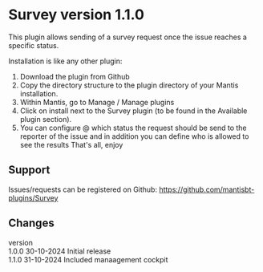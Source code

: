 # Survey version 1.1.0
This plugin allows sending of a survey request once the issue reaches a specific status.

Installation is like any other plugin:
1. Download the plugin from Github
2. Copy the directory structure to the plugin directory of your Mantis installation.
3. Within Mantis, go to Manage / Manage plugins
4. Click on install next to the Survey plugin (to be found in the Available plugin section).
5. You can configure @ which status the request should be send to the reporter of the issue and in addition you can define who is allowed to see the results
That's all, enjoy


## Support
Issues/requests can be registered on Github:
https://github.com/mantisbt-plugins/Survey

## Changes
version<br>
1.0.0	30-10-2024	Initial release<br>
1.1.0	31-10-2024	Included manaagement cockpit<br>

